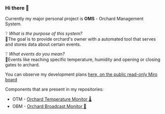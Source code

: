 ### Hi there 👋

Currently my major personal project is **OMS** - Orchard Management System.

❔ *What is the purpose of this system?*  
📌The goal is to provide orchard's owner with a automated tool that serves and stores data about certain events.

❔ *What events do you mean?*  
📌Events like reaching specific temperature, humidity and opening or closing gates to archard.

You can observe my development plans [here, on the public read-only Miro board](https://miro.com/app/board/uXjVOqNl2k0=/?share_link_id=800092555950)

Components that are present in my repositories:
- OTM - [Orchard Temperature Monitor 🌡️](https://github.com/adamsiedlecki/OTM)
- OBM - [Orchard Broadcast Monitor 📡](https://github.com/adamsiedlecki/OBM)
